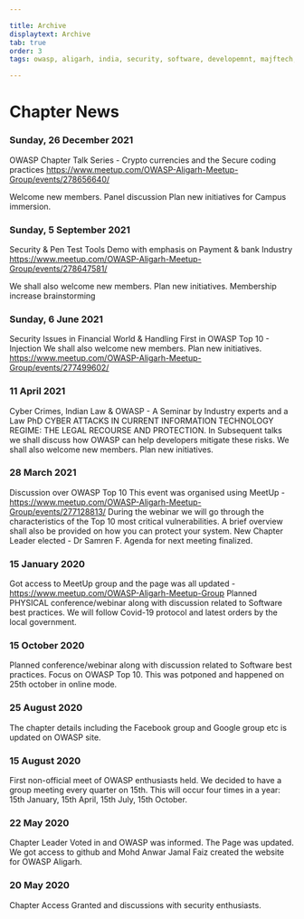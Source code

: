```yaml
---

title: Archive
displaytext: Archive
tab: true
order: 3
tags: owasp, aligarh, india, security, software, developemnt, majftech, w3lc, anwar jamal faiz, aligarh muslim university, UPSEEE, Engineering, ZHCET, penetration testing, offensive hacker, ethical, national, international, mohd anwar jamal faiz, ieee, w3lc, cyber , forensics, crime, mitigation, samreen faiz, dr samreen f, OwaspAligarh

---
```



# **Chapter News**

### Sunday, 26 December 2021

OWASP Chapter Talk Series - Crypto currencies and the Secure coding practices
https://www.meetup.com/OWASP-Aligarh-Meetup-Group/events/278656640/

Welcome new members. 
Panel discussion
Plan new initiatives for Campus immersion.

### Sunday, 5 September 2021

Security & Pen Test Tools Demo with emphasis on Payment & bank Industry
https://www.meetup.com/OWASP-Aligarh-Meetup-Group/events/278647581/

We shall also welcome new members. 
Plan new initiatives.
Membership increase brainstorming

### Sunday, 6 June 2021

Security Issues in Financial World & Handling First in OWASP Top 10 - Injection
We shall also welcome new members. 
Plan new initiatives.
https://www.meetup.com/OWASP-Aligarh-Meetup-Group/events/277499602/

### 11 April 2021

Cyber Crimes, Indian Law & OWASP - A Seminar by Industry experts and a Law PhD
CYBER ATTACKS IN CURRENT INFORMATION TECHNOLOGY REGIME: THE LEGAL RECOURSE AND PROTECTION. In Subsequent talks we shall discuss how OWASP can help developers mitigate these risks.
We shall also welcome new members. Plan new initiatives.

### 28 March 2021

Discussion over OWASP Top 10
This event was organised using MeetUp - https://www.meetup.com/OWASP-Aligarh-Meetup-Group/events/277128813/
During the webinar we will go through the characteristics of the Top 10 most critical vulnerabilities. A brief overview shall also be provided on how you can protect your system. 
New Chapter Leader elected - Dr Samren F. Agenda for next meeting finalized.

### 15 January 2020 

Got access to MeetUp group and the page was all updated - https://www.meetup.com/OWASP-Aligarh-Meetup-Group
Planned PHYSICAL conference/webinar along with discussion related to Software best practices.
We will follow Covid-19 protocol and latest orders by the local government.


### 15 October 2020

Planned conference/webinar along with discussion related to Software best practices. Focus on OWASP Top 10.
This was potponed and happened on 25th october in online mode.


### 25 August 2020

The chapter details including the Facebook group and Google group etc is updated on OWASP site.


### 15 August 2020

First non-official meet of OWASP enthusiasts held.
We decided to have a group meeting every quarter on 15th. This will occur four times in a year:
15th January, 15th April, 15th July, 15th October. 


### 22 May 2020

Chapter Leader Voted in and OWASP was informed. The Page was updated.
We got access to github and Mohd Anwar Jamal Faiz created the website for OWASP Aligarh.


### 20 May 2020 

Chapter Access Granted and discussions with security enthusiasts.



